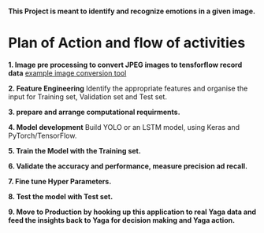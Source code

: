 #### This Project is meant to identify and recognize emotions in a given image.

# Plan of Action and flow of activities 

**1. Image pre processing to convert JPEG images to tensforflow record data**
[example image conversion tool](https://github.com/tensorflow/models/blob/master/research/inception/inception/data/build_image_data.py)

**2. Feature Engineering**
Identify the appropriate features and organise the input for Training set, Validation set and Test set.

**3. prepare and arrange computational requirments.**

**4. Model development**
Build YOLO or an LSTM model, using Keras and PyTorch/TensorFlow.

**5. Train the Model with the Training set.**

**6. Validate the accuracy and performance, measure precision ad recall.**

**7. Fine tune Hyper Parameters.**

**8. Test the model with Test set.**

**9. Move to Production by hooking up this application to real Yaga data and feed the insights back to Yaga for decision making and Yaga action.**




